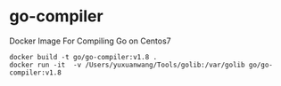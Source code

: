 # go-compiler
Docker Image For Compiling Go on Centos7


```
docker build -t go/go-compiler:v1.8 .
docker run -it  -v /Users/yuxuanwang/Tools/golib:/var/golib go/go-compiler:v1.8
```
